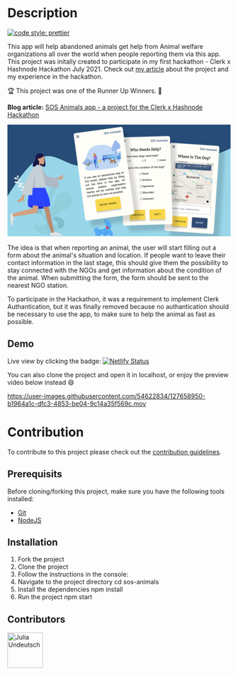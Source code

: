 # Description

[![code style: prettier](https://img.shields.io/badge/code_style-prettier-ff69b4.svg?style=flat-square)](https://github.com/prettier/prettier)

This app will help abandoned animals get help from Animal welfare organizations
all over the world when people reporting them via this app.
This project was initally created to participate in my first hackathon - Clerk
x Hashnode Hackathon July 2021. Check out [my article](https://yuridevat.hashnode.dev/sos-animals-hackathon-project)
about the project and my experience in the hackathon.

🏆 This project was one of the Runner Up Winners. 🥳

**Blog article:** [SOS Animals app - a project for the Clerk x Hashnode Hackathon](https://yuridevat.hashnode.dev/sos-animals-hackathon-project)

![Thumbnail](https://github.com/YuriDevAT/sos-animals/blob/main/public/thumbnail-sos.png)

The idea is that when reporting an animal, the user will start filling out a form
about the animal's situation and location.
If people want to leave their contact information in the last stage, this should
give them the possibility to stay connected with the NGOs and get information
about the condition of the animal.
When submitting the form, the form should be sent to the nearest NGO station.

To participate in the Hackathon, it was a requirement to implement Clerk
Authantication, but it was finally removed because no authantication should be
necessary to use the app, to make sure to help the animal as fast as possible.

## Demo

Live view by clicking the badge: [![Netlify Status](https://api.netlify.com/api/v1/badges/f9a7f8d3-58ca-44ed-a038-ae8d2efd31a5/deploy-status)](https://sos-animal.netlify.app/)

You can also clone the project and open it in localhost, or enjoy the preview
video below instead :smile:

https://user-images.githubusercontent.com/54622834/127658950-b1964a1c-dfc3-4853-be04-9c14a35f569c.mov

# Contribution

To contribute to this project please check out the [contribution guidelines]().

## Prerequisits

Before cloning/forking this project, make sure you have the following tools installed:

- [Git](https://git-scm.com/downloads)
- [NodeJS](https://nodejs.org/en/download/)

## Installation

1. Fork the project
2. Clone the project
3. Follow the instructions in the console:
4. Navigate to the project directory cd sos-animals
5. Install the dependencies npm install
6. Run the project npm start

## Contributors

[//]: contributor-faces

<a href="https://github.com/YuriDevAT"><img src="https://avatars.githubusercontent.com/u/54622834?v=4" title="Julia Undeutsch" width="80" height="80"></a>

[//]: contributor-faces
